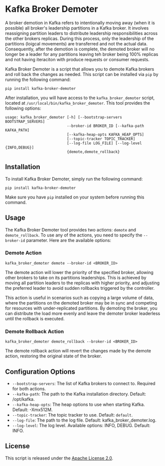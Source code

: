 # Kafka Broker Demoter
A broker demotion in Kafka refers to intentionally moving away (when it is possible) all broker's leadership partitions in a Kafka broker. It involves reassigning partition leaders to distribute leadership responsibilities across the other brokers replicas. During this process, only the leadership of the partitions (loigcal movements) are transferred and not the actual data. Consequently, after the demotion is complete, the demoted broker will no longer be a leader for any partitions leaving teh broker being 100% replicas and not having iteraciton with produce requests or consumer requests.

Kafka Broker Demoter is a script that allows you to demote Kafka brokers and roll back the changes as needed. This script can be installed via `pip` by running the following command:

```
pip install kafka-broker-demoter
```

After installation, you will have access to the `kafka_broker_demoter` script, located at `/usr/local/bin/kafka_broker_demoter`. This tool provides the following options:

```
usage: kafka_broker_demoter [-h] [--bootstrap-servers BOOTSTRAP_SERVERS]
                            --broker-id BROKER_ID [--kafka-path KAFKA_PATH]
                            [--kafka-heap-opts KAFKA_HEAP_OPTS]
                            [--topic-tracker TOPIC_TRACKER]
                            [--log-file LOG_FILE] [--log-level {INFO,DEBUG}]
                            {demote,demote_rollback}
```

## Installation

To install Kafka Broker Demoter, simply run the following command:

```
pip install kafka-broker-demoter
```

Make sure you have `pip` installed on your system before running this command.

## Usage

The Kafka Broker Demoter tool provides two actions: `demote` and `demote_rollback`. To use any of the actions, you need to specify the `--broker-id` parameter. Here are the available options:

### Demote Action

```
kafka_broker_demoter demote --broker-id <BROKER_ID>
```

The demote action will lower the priority of the specified broker, allowing other brokers to take on its partitions leaderships. This is achieved by moving all partition leaders to the replicas with higher priority, and adjusting the preferred leader to avoid sudden rollbacks triggered by the controller.

This action is useful in scenarios such as copying a large volume of data, where the partitions on the demoted broker may be in sync and competing for resources with under-replicated partitions. By demoting the broker, you can distribute the load more evenly and leave the demoter broker leaderless until the rollback is executed.

### Demote Rollback Action

```
kafka_broker_demoter demote_rollback --broker-id <BROKER_ID>
```

The demote rollback action will revert the changes made by the demote action, restoring the original state of the broker.

## Configuration Options

- `--bootstrap-servers`: The list of Kafka brokers to connect to. Required for both actions.
- `--kafka-path`: The path to the Kafka installation directory. Default: /opt/kafka.
- `--kafka-heap-opts`: The heap options to use when starting Kafka. Default: -Xmx512M.
- `--topic-tracker`: The topic tracker to use. Default: `default`.
- `--log-file`: The path to the log file. Default: kafka_broker_demoter.log.
- `--log-level`: The log level. Available options: INFO, DEBUG. Default: INFO.

## License

This script is released under the [Apache License 2.0](LICENSE.txt).
